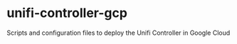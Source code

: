 # unifi-controller-gcp
Scripts and configuration files to deploy the Unifi Controller in Google Cloud
